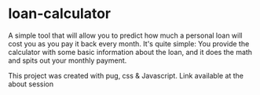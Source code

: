 # loan-calculator


A simple tool that will allow you to predict how much a personal loan will cost you as you pay it back every month.
It's quite simple: You provide the calculator with some basic information about the loan, 
and it does the math and spits out your monthly payment.

This project was created with pug, css & Javascript.
Link available at the about session
